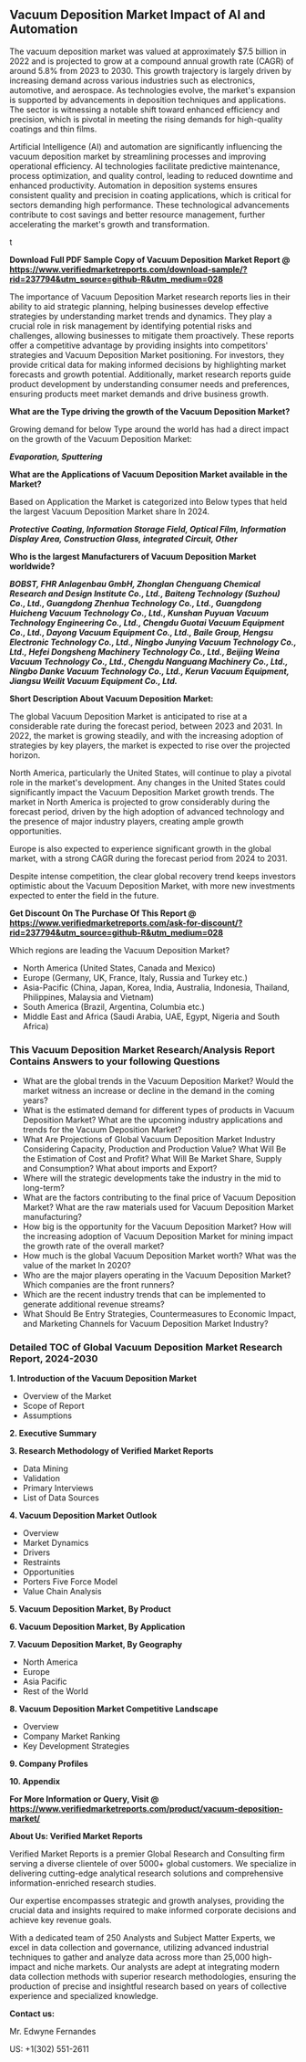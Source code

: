 <h2>Vacuum Deposition Market Impact of AI and Automation</h2><p>The vacuum deposition market was valued at approximately $7.5 billion in 2022 and is projected to grow at a compound annual growth rate (CAGR) of around 5.8% from 2023 to 2030. This growth trajectory is largely driven by increasing demand across various industries such as electronics, automotive, and aerospace. As technologies evolve, the market's expansion is supported by advancements in deposition techniques and applications. The sector is witnessing a notable shift toward enhanced efficiency and precision, which is pivotal in meeting the rising demands for high-quality coatings and thin films.</p><p>Artificial Intelligence (AI) and automation are significantly influencing the vacuum deposition market by streamlining processes and improving operational efficiency. AI technologies facilitate predictive maintenance, process optimization, and quality control, leading to reduced downtime and enhanced productivity. Automation in deposition systems ensures consistent quality and precision in coating applications, which is critical for sectors demanding high performance. These technological advancements contribute to cost savings and better resource management, further accelerating the market's growth and transformation.</p>t</p><p id="" class=""><strong>Download Full PDF Sample Copy of Vacuum Deposition Market Report @ <a href="https://www.verifiedmarketreports.com/download-sample/?rid=237794&utm_source=github-R&utm_medium=028" target="_blank">https://www.verifiedmarketreports.com/download-sample/?rid=237794&utm_source=github-R&utm_medium=028</a></strong></p><p>The importance of&nbsp;Vacuum Deposition Market research reports lies in their ability to aid strategic planning, helping businesses develop effective strategies by understanding market trends and dynamics. They play a crucial role in risk management by identifying potential risks and challenges, allowing businesses to mitigate them proactively. These reports offer a competitive advantage by providing insights into competitors' strategies and Vacuum Deposition Market positioning. For investors, they provide critical data for making informed decisions by highlighting market forecasts and growth potential. Additionally, market research reports guide product development by understanding consumer needs and preferences, ensuring products meet market demands and drive business growth.</p><p><strong>What are the&nbsp;Type driving the growth of the Vacuum Deposition Market?</strong></p><p id="" class="">Growing demand for below Type around the world has had a direct impact on the growth of the Vacuum Deposition Market:</p><em><strong>Evaporation, Sputtering</strong></em></p><strong>What are the&nbsp;Applications&nbsp;of Vacuum Deposition Market available in the Market?</strong></p><p id="" class="">Based on Application the Market is categorized into Below types that held the largest Vacuum Deposition Market share In 2024.</p><em><strong>Protective Coating, Information Storage Field, Optical Film, Information Display Area, Construction Glass, integrated Circuit, Other</strong></em></p><strong>Who is the largest Manufacturers of Vacuum Deposition Market worldwide?</strong></p><p><em><strong>BOBST, FHR Anlagenbau GmbH, Zhonglan Chenguang Chemical Research and Design Institute Co., Ltd., Baiteng Technology (Suzhou) Co., Ltd., Guangdong Zhenhua Technology Co., Ltd., Guangdong Huicheng Vacuum Technology Co., Ltd., Kunshan Puyuan Vacuum Technology Engineering Co., Ltd., Chengdu Guotai Vacuum Equipment Co., Ltd., Dayong Vacuum Equipment Co., Ltd., Baile Group, Hengsu Electronic Technology Co., Ltd., Ningbo Junying Vacuum Technology Co., Ltd., Hefei Dongsheng Machinery Technology Co., Ltd., Beijing Weina Vacuum Technology Co., Ltd., Chengdu Nanguang Machinery Co., Ltd., Ningbo Danke Vacuum Technology Co., Ltd., Kerun Vacuum Equipment, Jiangsu Weilit Vacuum Equipment Co., Ltd.</strong></em></p><p id="" class=""><strong>Short Description About Vacuum Deposition Market:</strong></p><p>The global Vacuum Deposition Market is anticipated to rise at a considerable rate during the forecast period, between 2023 and 2031. In 2022, the market is growing steadily, and with the increasing adoption of strategies by key players, the market is expected to rise over the projected horizon.</p><p>North America, particularly the United States, will continue to play a pivotal role in the market's development. Any changes in the United States could significantly impact the Vacuum Deposition Market growth trends. The market in North America is projected to grow considerably during the forecast period, driven by the high adoption of advanced technology and the presence of major industry players, creating ample growth opportunities.</p><p>Europe is also expected to experience significant growth in the global market, with a strong CAGR during the forecast period from 2024 to 2031.</p><p>Despite intense competition, the clear global recovery trend keeps investors optimistic about the Vacuum Deposition Market, with more new investments expected to enter the field in the future.</p><p id="" class=""><strong>Get Discount On The Purchase Of This Report @ <a href="https://www.verifiedmarketreports.com/ask-for-discount/?rid=237794&utm_source=github-R&utm_medium=028" target="_blank">https://www.verifiedmarketreports.com/ask-for-discount/?rid=237794&utm_source=github-R&utm_medium=028</a></strong></p>Which regions are leading the Vacuum Deposition Market?</p><ul><li>North America (United States, Canada and Mexico)</li><li>Europe (Germany, UK, France, Italy, Russia and Turkey etc.)</li><li>Asia-Pacific (China, Japan, Korea, India, Australia, Indonesia, Thailand, Philippines, Malaysia and Vietnam)</li><li>South America (Brazil, Argentina, Columbia etc.)</li><li>Middle East and Africa (Saudi Arabia, UAE, Egypt, Nigeria and South Africa)</li></ul><h3 id="" class="">This Vacuum Deposition Market Research/Analysis Report Contains Answers to your following Questions</h3><ul><li>What are the global trends in the Vacuum Deposition Market? Would the market witness an increase or decline in the demand in the coming years?</li><li>What is the estimated demand for different types of products in Vacuum Deposition Market? What are the upcoming industry applications and trends for the Vacuum Deposition Market?</li><li>What Are Projections of Global Vacuum Deposition Market Industry Considering Capacity, Production and Production Value? What Will Be the Estimation of Cost and Profit? What Will Be Market Share, Supply and Consumption? What about imports and Export?</li><li>Where will the strategic developments take the industry in the mid to long-term?</li><li>What are the factors contributing to the final price of Vacuum Deposition Market? What are the raw materials used for Vacuum Deposition Market manufacturing?</li><li>How big is the opportunity for the Vacuum Deposition Market? How will the increasing adoption of Vacuum Deposition Market for mining impact the growth rate of the overall market?</li><li>How much is the global Vacuum Deposition Market worth? What was the value of the market In 2020?</li><li>Who are the major players operating in the Vacuum Deposition Market? Which companies are the front runners?</li><li>Which are the recent industry trends that can be implemented to generate additional revenue streams?</li><li>What Should Be Entry Strategies, Countermeasures to Economic Impact, and Marketing Channels for Vacuum Deposition Market Industry?</li></ul><h3 id="" class="">Detailed TOC of Global Vacuum Deposition Market Research Report, 2024-2030</h3><p id="" class=""><strong>1. Introduction of the Vacuum Deposition Market</strong></p><ul><li>Overview of the Market</li><li>Scope of Report</li><li>Assumptions</li></ul><p id="" class=""><strong>2. Executive Summary</strong></p><p id="" class=""><strong>3. Research Methodology of Verified Market Reports</strong></p><ul><li>Data Mining</li><li>Validation</li><li>Primary Interviews</li><li>List of Data Sources</li></ul><p id="" class=""><strong>4. Vacuum Deposition Market Outlook</strong></p><ul><li>Overview</li><li>Market Dynamics</li><li>Drivers</li><li>Restraints</li><li>Opportunities</li><li>Porters Five Force Model</li><li>Value Chain Analysis</li></ul><p id="" class=""><strong>5. Vacuum Deposition Market, By Product</strong></p><p id="" class=""><strong>6. Vacuum Deposition Market, By Application</strong></p><p id="" class=""><strong>7. Vacuum Deposition Market, By Geography</strong></p><ul><li>North America</li><li>Europe</li><li>Asia Pacific</li><li>Rest of the World</li></ul><p id="" class=""><strong>8. Vacuum Deposition Market Competitive Landscape</strong></p><ul><li>Overview</li><li>Company Market Ranking</li><li>Key Development Strategies</li></ul><p id="" class=""><strong>9. Company Profiles</strong></p><p id="" class=""><strong>10. Appendix</strong></p><p id="" class=""><strong>For More Information or Query, Visit @ <a href="https://www.verifiedmarketreports.com/product/vacuum-deposition-market/" target="_blank">https://www.verifiedmarketreports.com/product/vacuum-deposition-market/</a></strong></p><p id="" class=""><strong>About Us: Verified Market Reports</strong></p><p id="" class="">Verified Market Reports is a premier Global Research and Consulting firm serving a diverse clientele of over 5000+ global customers. We specialize in delivering cutting-edge analytical research solutions and comprehensive information-enriched research studies.</p><p id="" class="">Our expertise encompasses strategic and growth analyses, providing the crucial data and insights required to make informed corporate decisions and achieve key revenue goals.</p><p id="" class="">With a dedicated team of 250 Analysts and Subject Matter Experts, we excel in data collection and governance, utilizing advanced industrial techniques to gather and analyze data across more than 25,000 high-impact and niche markets. Our analysts are adept at integrating modern data collection methods with superior research methodologies, ensuring the production of precise and insightful research based on years of collective experience and specialized knowledge.</p><p id="" class=""><strong>Contact us:</strong></p><p id="" class="">Mr. Edwyne Fernandes</p><p id="" class="">US: +1(302) 551-2611</p>